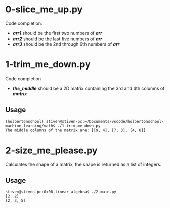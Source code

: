 # 0-slice_me_up.py

Code completion:

- **_arr1_** should be the first two numbers of **_arr_**
- **_arr2_** should be the last five numbers of **_arr_**
- **_arr3_** should be the 2nd through 6th numbers of **_arr_**

# 1-trim_me_down.py

Code completion

- **_the_middle_** should be a 2D matrix containing the 3rd and 4th columns of **_matrix_**

## Usage

```
(holbertonschool) stiven@stiven-pc:~/Documents/vscode/holbertonschool-machine_learning/math$ ./1-trim_me_down.py
The middle columns of the matrix are: [[9, 4], [7, 3], [4, 6]]
```

# 2-size_me_please.py

Calculates the shape of a matrix, the shape is returned as a list of integers.

## Usage

```
stiven@stiven-pc:0x00-linear_algebra$ ./2-main.py
[2, 2]
[2, 3, 5]
```
